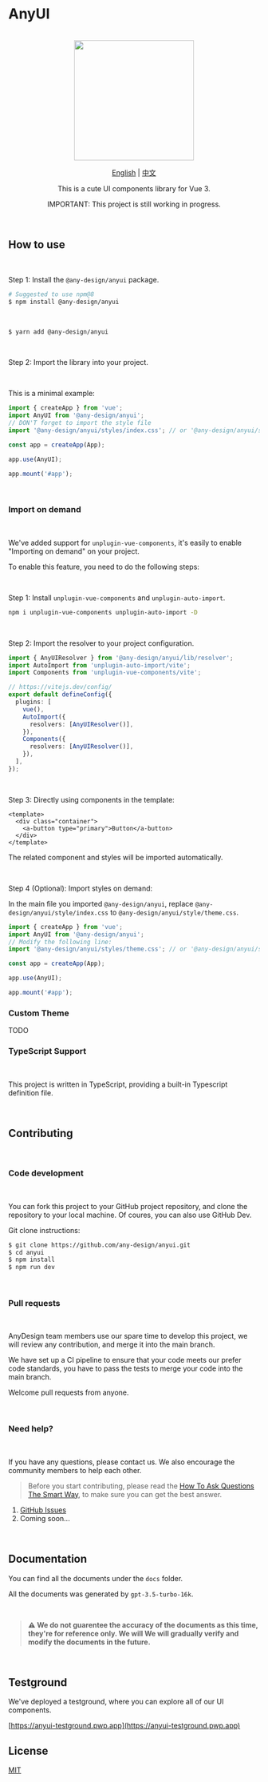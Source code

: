 # AnyUI

<br>

<div align="center">
<img src="./assets/logo.png" width="240">

[English](README.md) | [中文](README-zh_CN.md)

This is a cute UI components library for Vue 3.

IMPORTANT: This project is still working in progress.

</div>

<br>

## How to use

<br>

Step 1: Install the `@any-design/anyui` package.

```bash
# Suggested to use npm@8
$ npm install @any-design/anyui
```

<br>

```bash
$ yarn add @any-design/anyui
```

<br>

Step 2: Import the library into your project.

<br>

This is a minimal example:

```js
import { createApp } from 'vue';
import AnyUI from '@any-design/anyui';
// DON'T forget to import the style file
import '@any-design/anyui/styles/index.css'; // or '@any-design/anyui/styles/index.scss'

const app = createApp(App);

app.use(AnyUI);

app.mount('#app');
```

<br>

### Import on demand

<br>

We've added support for `unplugin-vue-components`, it's easily to enable "Importing on demand" on your project.

To enable this feature, you need to do the following steps:

<br>

Step 1: Install `unplugin-vue-components` and `unplugin-auto-import`.

```bash
npm i unplugin-vue-components unplugin-auto-import -D
```

<br>

Step 2: Import the resolver to your project configuration.

```ts
import { AnyUIResolver } from '@any-design/anyui/lib/resolver';
import AutoImport from 'unplugin-auto-import/vite';
import Components from 'unplugin-vue-components/vite';

// https://vitejs.dev/config/
export default defineConfig({
  plugins: [
    vue(),
    AutoImport({
      resolvers: [AnyUIResolver()],
    }),
    Components({
      resolvers: [AnyUIResolver()],
    }),
  ],
});
```

<br>

Step 3: Directly using components in the template:

```vue
<template>
  <div class="container">
    <a-button type="primary">Button</a-button>
  </div>
</template>
```

The related component and styles will be imported automatically.

<br>

Step 4 (Optional): Import styles on demand:

In the main file you imported `@any-design/anyui`, replace `@any-design/anyui/style/index.css` to `@any-design/anyui/style/theme.css`.

```ts
import { createApp } from 'vue';
import AnyUI from '@any-design/anyui';
// Modify the following line:
import '@any-design/anyui/styles/theme.css'; // or '@any-design/anyui/styles/theme.scss'

const app = createApp(App);

app.use(AnyUI);

app.mount('#app');
```

### Custom Theme

TODO

### TypeScript Support

<br>

This project is written in TypeScript, providing a built-in Typescript definition file.

<br>

## Contributing

<br>

### Code development

<br>

You can fork this project to your GitHub project repository, and clone the repository to your local machine. Of coures, you can also use GitHub Dev.

Git clone instructions:

```bash
$ git clone https://github.com/any-design/anyui.git
$ cd anyui
$ npm install
$ npm run dev
```

<br>

### Pull requests

<br>

AnyDesign team members use our spare time to develop this project, we will review any contribution, and merge it into the main branch.

We have set up a CI pipeline to ensure that your code meets our prefer code standards, you have to pass the tests to merge your code into the main branch.

Welcome pull requests from anyone.

<br>

### Need help?

<br>

If you have any questions, please contact us. We also encourage the community members to help each other.

> Before you start contributing, please read the [How To Ask Questions The Smart Way](http://www.catb.org/~esr/faqs/smart-questions.html), to make sure you can get the best answer.

1. [GitHub Issues](https://github.com/any-design/anyui/issues)
2. Coming soon...

<br>

## Documentation

You can find all the documents under the `docs` folder.

All the documents was generated by `gpt-3.5-turbo-16k`.

<br>

> **⚠ We do not guarentee the accuracy of the documents as this time, they're for reference only. We will We will gradually verify and modify the documents in the future.**

<br>

## Testground

We've deployed a testground, where you can explore all of our UI components.

[https://anyui-testground.pwp.app](https://anyui-testground.pwp.app)

## License

[MIT](LICENSE)
